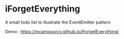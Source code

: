 # iForgetEverything
A small todo list to illustrate the EventEmitter pattern

Demo : https://mcampourcy.github.io/iForgetEverything/
